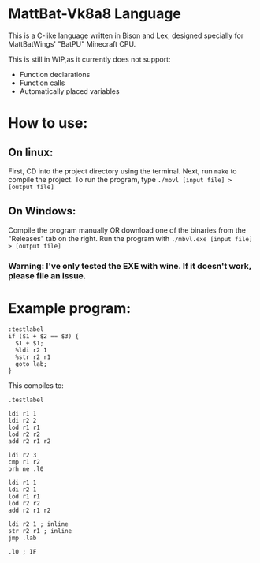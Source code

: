 # MattBat-Vk8a8 Language
This is a C-like language written in Bison and Lex, designed specially for MattBatWings' "BatPU" Minecraft CPU.

This is still in WIP,as it currently does not support:
* Function declarations
* Function calls
* Automatically placed variables

# How to use:
## On linux:

First, CD into the project directory using the terminal.
Next, run `make` to compile the project.
To run the program, type `./mbvl [input file] > [output file]`

## On Windows:

Compile the program manually OR download one of the binaries from the "Releases" tab on the right.
Run the program with `./mbvl.exe [input file] > [output file]`

### Warning: I've only tested the EXE with wine. If it doesn't work, please file an issue.

# Example program:
```
:testlabel
if ($1 + $2 == $3) {
  $1 + $1;
  %ldi r2 1
  %str r2 r1
  goto lab;
}
```
This compiles to:
```
.testlabel

ldi r1 1
ldi r2 2
lod r1 r1
lod r2 r2
add r2 r1 r2

ldi r2 3
cmp r1 r2
brh ne .l0

ldi r1 1
ldi r2 1
lod r1 r1
lod r2 r2
add r2 r1 r2

ldi r2 1 ; inline 
str r2 r1 ; inline 
jmp .lab

.l0 ; IF 
```
